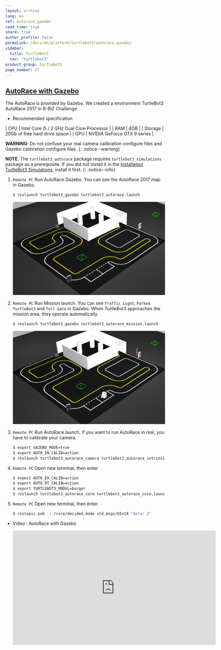 ```yaml
---
layout: archive
lang: en
ref: autorace_gazebo
read_time: true
share: true
author_profile: false
permalink: /docs/en/platform/turtlebot3/autorace_gazebo/
sidebar:
  title: TurtleBot3
  nav: "turtlebot3"
product_group: turtlebot3
page_number: 27
---
```


<div style="counter-reset: h1 13"></div>
<div style="counter-reset: h2 7"></div>

<!--[dummy Header 1]>
  <h1 id="dummy"><a href="#dummy">Dummy</a></h1>
<![end dummy Header 1]-->

## [AutoRace with Gazebo](#autorace-with-gazebo)
The AutoRace is provided by Gazebo. We created a environment TurtleBot3 AutoRace 2017 in R-BIZ Challenge.

- Recommended specification

| CPU     | Intel Core i5 / 2 GHz Dual Core Processor      |
| RAM     | 4GB                                            |
| Storage | 20Gb of free hard drive space                  |
| GPU     | NVIDIA GeForce GTX 9 series                    |

**WARNING**: Do not confuse your real camera calibration configure files and Gazebo calibration configure files.
{: .notice--warning}

**NOTE**: The `turtlebot3_autorace` package requires `turtlebot3_simulations` package as a prerequisite. If you did not install it in the [Installation TurtleBot3 Simulations](#simulation), install it first.
{: .notice--info}

1. `Remote PC` Run AutoRace Gazebo. You can see the AutoRace 2017 map in Gazebo.

    ``` bash
    $ roslaunch turtlebot3_gazebo turtlebot3_autorace.launch
    ```

    ![](/assets/images/platform/turtlebot3/autonomous_driving/autorace_map.png)

2. `Remote PC` Run Mission launch. You can see `Traffic Light`, `Parked TurtleBot3` and `Toll Gate` in Gazebo. When TurtleBot3 approaches the mission area, they operate automatically.

    ``` bash
    $ roslaunch turtlebot3_gazebo turtlebot3_autorace_mission.launch
    ```

    ![](/assets/images/platform/turtlebot3/autonomous_driving/autorace_map_mission.png)

3. `Remote PC` Run AutoRace launch. If you want to run AutoRace in real, you have to calibrate your camera.

    ``` bash
    $ export GAZEBO_MODE=true
    $ export AUTO_IN_CALIB=action
    $ roslaunch turtlebot3_autorace_camera turtlebot3_autorace_intrinsic_camera_calibration.launch
    ```

4. `Remote PC` Open new terminal, then enter

    ``` bash
    $ export AUTO_EX_CALIB=action
    $ export AUTO_DT_CALIB=action
    $ export TURTLEBOT3_MODEL=burger
    $ roslaunch turtlebot3_autorace_core turtlebot3_autorace_core.launch
    ```

5. `Remote PC` Open new terminal, then enter

    ``` bash
    $ rostopic pub -1 /core/decided_mode std_msgs/UInt8 "data: 2"
    ```


- Video : AutoRace with Gazebo

  <iframe width="640" height="360" src="https://www.youtube.com/embed/5fZmuPxMZz0" frameborder="0" allowfullscreen></iframe>
